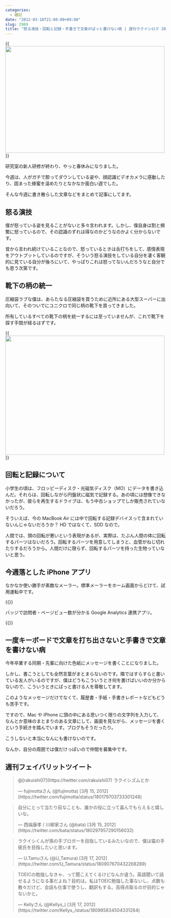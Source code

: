```yaml
---
categories:
  - 雑記
date: "2012-03-18T21:00:00+09:00"
slug: 2969
title: "怒る演技・回転と記録・手書きで文章がぱっと書けない病 | 週刊ラクイシロク 2012年第11週"
---
```


{{<img alt="" src="/images/2012/03/2969_1.png" width="500" height="334">}}

研究室の新人研修が終わり、やっと春休みになりました。

今週は、人がガチで酔ってダウンしている姿や、顔認識ビデオカメラに感動したり、固まった蜂蜜を温めたりとなかなか面白い週でした。

そんな今週に書き散らした文章などをまとめて記事にしてます。

## 怒る演技

僕が怒っている姿を見ることがないと多々言われます。しかし、僕自身は割と頻繁に怒っているので、その認識のずれは得なのかどうなのかよく分からないです。

昔から言われ続けていることなので、怒っているときは舌打ちをして、感情表現をアウトプットしているのですが、そういう怒る演技をしている自分を凄く客観的に見ている自分が後ろにいて、やっぱりこれは怒ってないんだろうなと自分でも思う次第です。

## 靴下の柄の統一

圧縮袋ラブな僕は、あらたなる圧縮袋を買うために近所にある大型スーパーに出向いて、そのついでにユニクロで同じ柄の靴下を買ってきました。

所有しているすべての靴下の柄を統一するには至っていませんが、これで靴下を探す手間が経るはずです。

{{<img alt="" src="/images/2012/03/2969_2.jpg" width="500" height="373">}}

## 回転と記録について

小学生の頃は、フロッピーディスク・光磁気ディスク（MO）にデータを書き込んだ。それらは、回転しながら円盤状に磁気で記録する。あの頃には想像できなかったが、彼らを再生するドライブは、もう中古ショップでしか販売されていないだろう。

そういえば、今の MacBook Air には中で回転する記録デバイスって含まれていないんじゃないだろうか？ HD ではなくて、SDD なので。

人間では、頭の回転が悪いという表現があるが、実際は、たぶん人間の体に回転するパーツはないだろう。回転するパーツを用意してしまうと、血管がねじ切れたりするだろうから。人間だけに限らず、回転するパーツを持った生物っていないと思う。

## 今週落とした iPhone アプリ

なかなか使い勝手が素敵なメーラー。標準メーラーをホーム画面からどけて、試用運転中です。

{{<app id="492573565" title="Sparrow 1.0.1（￥250）" src="http://a1.mzstatic.com/us/r1000/118/Purple/v4/6c/19/f5/6c19f5bd-f60b-87a1-884b-3f55adf786a8/NEBlsbxewYtIg4SXSmzFM0-temp-upload.ggddluyo.100x100-75.png">}}

バッジで訪問者・ページビュー数が分かる Google Analytics 連携アプリ。

{{<app id="453520281" title="Analytics StatsWidget 1.1（￥250）" src="http://a4.mzstatic.com/us/r1000/115/Purple/39/b4/57/mzm.hnkktctq.100x100-75.png">}}

## 一度キーボードで文章を打ち出さないと手書きで文章を書けない病

今年卒業する同期・先輩に向けた色紙にメッセージを書くことになりました。

しかし、書こうとしても全然言葉がまとまらないのです。隣ではすらすらと書いている友人がいるのですが、僕はどうもこういうとき何を書けばいいのか分からないので、こういうときにぱっと書ける人を尊敬してます。

このようなメッセージだけでなくて、履歴書・手紙・手書きレポートなどもどうも苦手です。

ですので、Mac や iPhone に頭の中にある思いつく限りの文字列を入力して、なんとか意味のまとまりのある文章にして、画面を見ながら、メッセージを書くという手続きを踏んでいます。ブログもそうだったり。

こうしないと本当になんにも書けないのです。

なんか、自分の周囲では僕だけっぽいので仲間を募集中です。

## 週刊フェイバリットツイート

<blockquote class="twitter-tweet" data-in-reply-to="180179620258254848" lang="ja"><p>@[rakuishi07](https://twitter.com/rakuishi07) ラクイシズムとか</p>&mdash; fujimottaさん (@fujimotta) [3月 15, 2012](https://twitter.com/fujimotta/status/180179703733301248)</p></blockquote>

<blockquote class="twitter-tweet" lang="ja"><p>自分にとって当たり前なことも、誰かの役に立って喜んでもらえると嬉しいな。</p>&mdash; 西端康孝 / 川柳家さん (@bata) [3月 15, 2012](https://twitter.com/bata/status/180297957290156032)</p></blockquote>

<blockquote class="twitter-tweet" lang="ja"><p>ラクイシくんが孫の手ブロガーを目指しているみたいなので、僕は猫の手彼氏を目指したいと思います。</p>&mdash; U.Tamuさん (@U_Tamura) [3月 17, 2012](https://twitter.com/U_Tamura/status/180907670432268289)</p></blockquote>

<blockquote class="twitter-tweet" lang="ja"><p>TOEICの勉強しなきゃ、って聞こえてくるけどなんか違う。英語聞いて話せるようになる事だよね？目的は。私はTOEIC勉強した事ないし、点数も散々だけど、会話も仕事で使うし、翻訳もする。高得点取るのが目的じゃないかと。</p>&mdash; Kellyさん (@Kellys_) [3月 17, 2012](https://twitter.com/Kellys_/status/180985834504331264)</p></blockquote>

